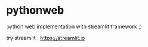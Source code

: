 # pythonweb
python web implementation with streamlit framework :)


try streamlit : https://streamlit.io
